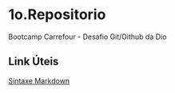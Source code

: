 # 1o.Repositorio
Bootcamp Carrefour - Desafio Git/Github da Dio 

## Link Úteis
[Sintaxe Markdown](https://www.markdownguide.org/cheat-sheet/)
